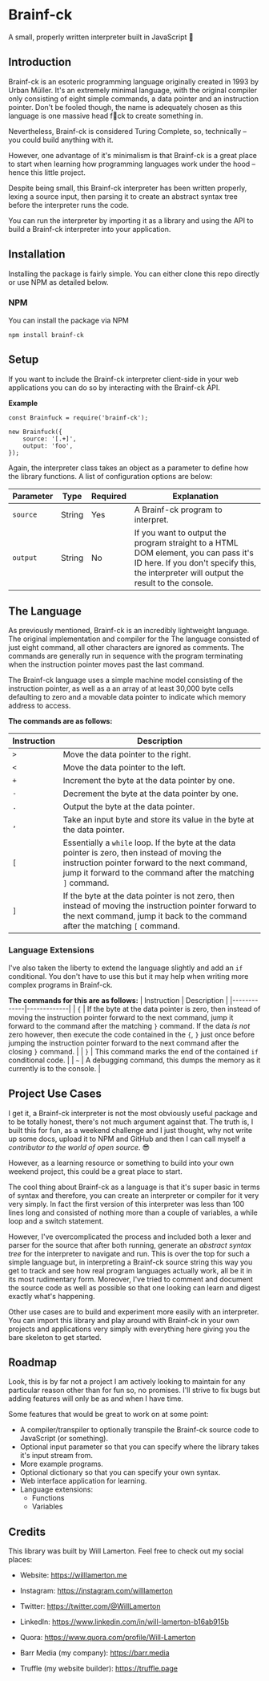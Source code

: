 # Brainf-ck
A small, properly written interpreter built in JavaScript 🤯

## Introduction
Brainf-ck is an esoteric programming language originally created in 1993 by Urban Müller. It's an extremely minimal language, with the original compiler only consisting of eight simple commands, a data pointer and an instruction pointer. Don't be fooled though, the name is adequately chosen as this language is one massive head f🤯ck to create something in.

Nevertheless, Brainf-ck is considered Turing Complete, so, technically – you could build anything with it.

However, one advantage of it's minimalism is that Brainf-ck is a great place to start when learning how programming languages work under the hood – hence this little project.

Despite being small, this Brainf-ck interpreter has been written properly, lexing a source input, then parsing it to create an abstract syntax tree before the interpreter runs the code.

You can run the interpreter by importing it as a library and using the API to build a Brainf-ck interpreter into your application.

## Installation
Installing the package is fairly simple. You can either clone this repo directly or use NPM as detailed below.

### NPM
You can install the package via NPM
```
npm install brainf-ck
```

## Setup
If you want to include the Brainf-ck interpreter client-side in your web applications you can do so by interacting with the Brainf-ck API.

**Example**
```
const Brainfuck = require('brainf-ck');

new Brainfuck({
    source: '[.+]',
    output: 'foo',
});
```

Again, the interpreter class takes an object as a parameter to define how the library functions. A list of configuration options are below:

| Parameter | Type | Required | Explanation                                                      |
|-----------|------------|----------|------------------------------------------------------------------|
| ```source```    | String | Yes    | A Brainf-ck program to interpret. |
| ```output```    | String | No     | If you want to output the program straight to a HTML DOM element, you can pass it's ID here. If you don't specify this, the interpreter will output the result to the console. |


## The Language
As previously mentioned, Brainf-ck is an incredibly lightweight language. The original implementation and compiler for the The language consisted of just eight command, all other characters are ignored as comments. The commands are generally run in sequence with the program terminating when the instruction pointer moves past the last command.

The Brainf-ck language uses a simple machine model consisting of the instruction pointer, as well as a an array of at least 30,000 byte cells defaulting to zero and a movable data pointer to indicate which memory address to access.

**The commands are as follows:**

| Instruction | Description |
|-------------|-------------|
| ```>```     | Move the data pointer to the right. |
| ```<```     | Move the data pointer to the left. |
| ```+```     | Increment the byte at the data pointer by one. |
| ```-```     | Decrement the byte at the data pointer by one. |
| ```.```     | Output the byte at the data pointer. |
| ```,```     | Take an input byte and store its value in the byte at the data pointer. |
| ```[```     | Essentially a ```while``` loop. If the byte at the data pointer is zero, then instead of moving the instruction pointer forward to the next command, jump it forward to the command after the matching ```]``` command. |
| ```]```     | If the byte at the data pointer is not zero, then instead of moving the instruction pointer forward to the next command, jump it back to the command after the matching ```[``` command. |

### Language Extensions
I've also taken the liberty to extend the language slightly and add an ```if``` conditional. You don't have to use this but it may help when writing more complex programs in Brainf-ck.

**The commands for this are as follows:**
| Instruction | Description |
|-------------|-------------|
| ```{```     | If the byte at the data pointer is zero, then instead of moving the instruction pointer forward to the next command, jump it forward to the command after the matching ```}``` command. If the data *is not* zero however, then execute the code contained in the ```{```, ```}``` just once before jumping the instruction pointer forward to the next command after the closing ```}``` command. |
| ```}```     | This command marks the end of the contained ```if``` conditional code. |
| ```~```     | A debugging command, this dumps the memory as it currently is to the console. |

## Project Use Cases
I get it, a Brainf-ck interpreter is not the most obviously useful package and to be totally honest, there's not much argument against that. The truth is, I built this for fun, as a weekend challenge and I just thought, why not write up some docs, upload it to NPM and GitHub and then I can call myself a *contributor to the world of open source*. 😎

However, as a learning resource or something to build into your own weekend project, this could be a great place to start.

The cool thing about Brainf-ck as a language is that it's super basic in terms of syntax and therefore, you can create an interpreter or compiler for it very very simply. In fact the first version of this interpreter was less than 100 lines long and consisted of nothing more than a couple of variables, a while loop and a switch statement.

However, I've overcomplicated the process and included both a lexer and parser for the source that after both running, generate an *abstract syntax tree* for the interpreter to navigate and run. This is over the top for such a simple language but, in interpreting a Brainf-ck source string this way you get to track and see how real program languages actually work, all be it in its most rudimentary form. Moreover, I've tried to comment and document the source code as well as possible so that one looking can learn and digest exactly what's happening.

Other use cases are to build and experiment more easily with an interpreter. You can import this library and play around with Brainf-ck in your own projects and applications very simply with everything here giving you the bare skeleton to get started.

## Roadmap
Look, this is by far not a project I am actively looking to maintain for any particular reason other than for fun so, no promises. I'll strive to fix bugs but adding features will only be as and when I have time.

Some features that would be great to work on at some point:

- A compiler/transpiler to optionally transpile the Brainf-ck source code to JavaScript (or something).
- Optional input parameter so that you can specify where the library takes it's input stream from.
- More example programs.
- Optional dictionary so that you can specify your own syntax.
- Web interface application for learning.
- Language extensions:
    - Functions
    - Variables

## Credits
This library was built by Will Lamerton. Feel free to check out my social places:

- Website: https://willlamerton.me
- Instagram: https://instagram.com/willlamerton
- Twitter: https://twitter.com/@WillLamerton
- LinkedIn: https://www.linkedin.com/in/will-lamerton-b16ab915b
- Quora: https://www.quora.com/profile/Will-Lamerton

- Barr Media (my company): https://barr.media
- Truffle (my website builder): https://truffle.page
